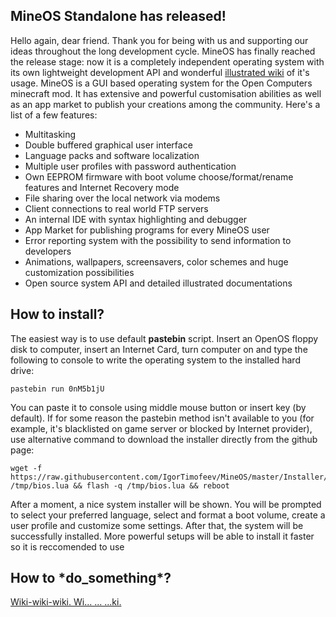 
## MineOS Standalone has released!

Hello again, dear friend. Thank you for being with us and supporting our ideas throughout the long development cycle. MineOS has finally reached the release stage: now it is a completely independent operating system with its own lightweight development API and wonderful [illustrated wiki](https://github.com/IgorTimofeev/MineOS/wiki) of it's usage. 
MineOS is a GUI based operating system for the Open Computers minecraft mod. It has extensive and powerful customisation abilities as well as an app market to publish your creations among the community.
Here's a list of a few features:

-   Multitasking
-   Double buffered graphical user interface
-   Language packs and software localization
-   Multiple user profiles with password authentication
-   Own EEPROM firmware with boot volume choose/format/rename features and Internet Recovery mode
-   File sharing over the local network via modems
-   Client connections to real world FTP servers
-   An internal IDE with syntax highlighting and debugger
-   App Market for publishing programs for every MineOS user
-   Error reporting system with the possibility to send information to developers
-   Animations, wallpapers, screensavers, color schemes and huge customization possibilities
-   Open source system API and detailed illustrated documentations

## How to install?

The easiest way is to use default **pastebin** script. Insert an OpenOS floppy disk to computer, insert an Internet Card, turn computer on and type the following to console to write the operating system to the installed hard drive:

	pastebin run 0nM5b1jU

You can paste it to console using middle mouse button or insert key (by default). If for some reason the pastebin method isn't available to you (for example, it's blacklisted on game server or blocked by Internet provider), use alternative command to download the installer directly from the github page:

	wget -f https://raw.githubusercontent.com/IgorTimofeev/MineOS/master/Installer/BIOS.lua /tmp/bios.lua && flash -q /tmp/bios.lua && reboot

After a moment, a nice system installer will be shown. You will be prompted to select your preferred language, select and format a boot volume, create a user profile and customize some settings. After that, the system will be successfully installed. More powerful setups will be able to install it faster so it is reccomended to use 

## How to \*do_something\*?

[Wiki-wiki-wiki. Wi...
...
...ki.](https://github.com/IgorTimofeev/MineOS/wiki)
